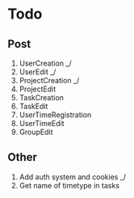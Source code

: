 # Todo
## Post
1. UserCreation _/
2. UserEdit _/
3. ProjectCreation _/
4. ProjectEdit 
5. TaskCreation 
6. TaskEdit 
7. UserTimeRegistration 
8. UserTimeEdit 
9. GroupEdit

## Other
1. Add auth system and cookies _/
2. Get name of timetype in tasks

